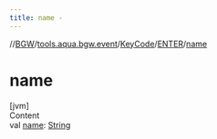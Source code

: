 ```yaml
---
title: name -
---
```

//[BGW](../../../../index.md)/[tools.aqua.bgw.event](../../index.md)/[KeyCode](../index.md)/[ENTER](index.md)/[name](name.md)



# name  
[jvm]  
Content  
val [name](name.md): [String](https://kotlinlang.org/api/latest/jvm/stdlib/kotlin/-string/index.html)  



